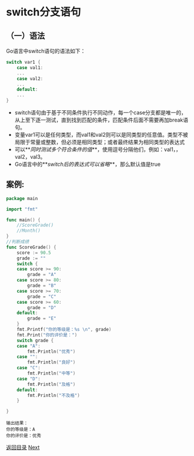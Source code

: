 # switch分支语句

## （一）语法
    
Go语言中switch语句的语法如下：

```go
switch var1 {
    case val1:
    ...
    case val2:
    ...
    default:
    ...
}
```
 * switch语句由于基于不同条件执行不同动作，每一个case分支都是唯一的，从上至下逐一测试，直到找到匹配的条件，匹配条件后面不需要再加break语句。
 * 变量var1可以是任何类型，而val1和val2则可以是同类型的任意值。类型不被局限于常量或整数，但必须是相同类型；或者最终结果为相同类型的表达式
 * 可以**_同时测试多个符合条件的值_**，使用逗号分隔他们，例如：val1，，val2，val3。
 * Go语言中的**_switch后的表达式可以省略_**，那么默认值是true       


## 案例:


```go
package main

import "fmt"

func main() {
	//ScoreGrade()
	//Month()
}
//判断成绩
func ScoreGrade() {
	score := 90.5
	grade := ""
	switch {
	case score >= 90:
		grade = "A"
	case score >= 80:
		grade = "B"
	case score >= 70:
		grade = "C"
	case score >= 60:
		grade = "D"
	default:
		grade = "E"
	}
	fmt.Printf("你的等级是：%s \n", grade)
	fmt.Print("你的评价是：")
	switch grade {
	case "A":
		fmt.Println("优秀")
	case "":
		fmt.Println("良好")
	case "C":
		fmt.Println("中等")
	case "D":
		fmt.Println("及格")
	default:
		fmt.Println("不及格")
	}

}

```


```
输出结果：
你的等级是：A 
你的评价是：优秀
```
[返回目录](../golang-controller.md) [Next](golang-controller-for.md)

